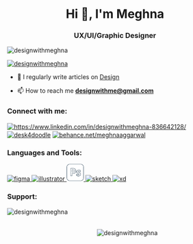<h1 align="center">Hi 👋, I'm Meghna</h1>
<h3 align="center">UX/UI/Graphic Designer</h3>

<p align="left"> <img src="https://komarev.com/ghpvc/?username=designwithmeghna&label=Profile%20views&color=0e75b6&style=flat" alt="designwithmeghna" /> </p>

<p align="left"> <a href="https://github.com/ryo-ma/github-profile-trophy"><img src="https://github-profile-trophy.vercel.app/?username=designwithmeghna" alt="designwithmeghna" /></a> </p>

- 📝 I regularly write articles on [Design](Design)

- 📫 How to reach me **designwithme@gmail.com**

<h3 align="left">Connect with me:</h3>
<p align="left">
<a href="https://linkedin.com/in/https://www.linkedin.com/in/designwithmeghna-836642128/" target="blank"><img align="center" src="https://raw.githubusercontent.com/rahuldkjain/github-profile-readme-generator/master/src/images/icons/Social/linked-in-alt.svg" alt="https://www.linkedin.com/in/designwithmeghna-836642128/" height="30" width="40" /></a>
<a href="https://instagram.com/desk4doodle" target="blank"><img align="center" src="https://raw.githubusercontent.com/rahuldkjain/github-profile-readme-generator/master/src/images/icons/Social/instagram.svg" alt="desk4doodle" height="30" width="40" /></a>
<a href="https://www.behance.net/behance.net/meghnaaggarwal" target="blank"><img align="center" src="https://raw.githubusercontent.com/rahuldkjain/github-profile-readme-generator/master/src/images/icons/Social/behance.svg" alt="behance.net/meghnaaggarwal" height="30" width="40" /></a>
</p>

<h3 align="left">Languages and Tools:</h3>
<p align="left"> <a href="https://www.figma.com/" target="_blank" rel="noreferrer"> <img src="https://www.vectorlogo.zone/logos/figma/figma-icon.svg" alt="figma" width="40" height="40"/> </a> <a href="https://www.adobe.com/in/products/illustrator.html" target="_blank" rel="noreferrer"> <img src="https://www.vectorlogo.zone/logos/adobe_illustrator/adobe_illustrator-icon.svg" alt="illustrator" width="40" height="40"/> </a> <a href="https://www.photoshop.com/en" target="_blank" rel="noreferrer"> <img src="https://raw.githubusercontent.com/devicons/devicon/master/icons/photoshop/photoshop-line.svg" alt="photoshop" width="40" height="40"/> </a> <a href="https://www.sketch.com/" target="_blank" rel="noreferrer"> <img src="https://www.vectorlogo.zone/logos/sketchapp/sketchapp-icon.svg" alt="sketch" width="40" height="40"/> </a> <a href="https://www.adobe.com/products/xd.html" target="_blank" rel="noreferrer"> <img src="https://cdn.worldvectorlogo.com/logos/adobe-xd.svg" alt="xd" width="40" height="40"/> </a> </p>

<h3 align="left">Support:</h3>
<p><a href="https://www.buymeacoffee.com/designwithmeghna"> <img align="left" src="https://cdn.buymeacoffee.com/buttons/v2/default-yellow.png" height="50" width="210" alt="designwithmeghna" /></a></p><br><br>

<p><img align="center" src="https://github-readme-stats.vercel.app/api/top-langs?username=designwithmeghna&show_icons=true&locale=en&layout=compact" alt="designwithmeghna" /></p>
